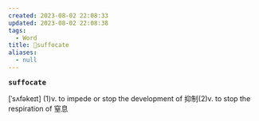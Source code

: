 ```yaml
---
created: 2023-08-02 22:08:33
updated: 2023-08-02 22:08:38
tags:
  - Word
title: 📖suffocate
aliases:
  - null
---
```


<pre><strong>suffocate</strong></pre>
[ˈsʌfəkeɪt]
(1)v. to impede or stop the development of 抑制(2)v. to stop the respiration of 窒息
